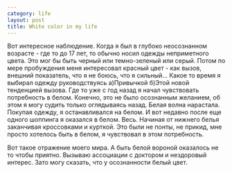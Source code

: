 ```yaml
--- 
category: life
layout: post
title: White color in my life
---
```

Вот интересное наблюдение. Когда я был в глубоко неосознанном возрасте - где то до 17 лет, то обычно носил одежды неприметного цвета. Это мог бы быть черный или темно-зеленый или серый. Потом по мере пробуждения меня интересовал красный цвет - как вызов, внешний показатель, что я не боюсь, что я сильный... Какое то время я выбирал одежду руководствуясь а)Привычкой б)Этой новой тенденцией вызова. Где то уже с год назад я начал чувствовать потребность в белом. Конечно, это не было осознанным желанием, об этом я могу судить только оглядываясь назад. Белая волна нарастала. Покупая одежду, я останавливался на белом. И вот недавно после еще одного шоппинга я оказался в белом. Весь. Начиная от нижнего белья заканчивая кроссовками и курткой. Это были не понты, не прикид, мне просто хотелось быть в белом, я чувствовал в этом потребность.

Вот такое отражение моего мира. А быть белой вороной оказалось не то чтобы приятно. Вызываю ассоциации с доктором и нездоровый интерес. Зато могу сказать, что у осознанности белый цвет.
